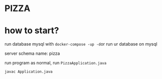# PIZZA

# how to start?

run database mysql with `docker-compose -up -d`or run ur database on mysql 

server schema name: pizza

run program as normal, run `PizzaApplication.java`

`javac Application.java`